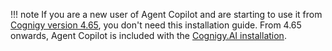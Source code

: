 !!! note
    If you are a new user of Agent Copilot and are starting to use it from [Cognigy version 4.65](https://docs.cognigy.com/release-notes/4.65/), you don't need this installation guide. From 4.65 onwards, Agent Copilot is included with the [Cognigy.AI installation](https://docs.cognigy.com/ai/installation/overview/).
